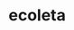 # ecoleta

<!-- {
		"name": "Teste",
    "email": "testew@test.com",
    "whatsapp": "892711111111",
    "latitude": -2.7557467,
    "longitude": -100.4887117,
    "city": "São Paulo",
    "uf": "SP",
		"items": [
			1,
			2,
			6
		]
} -->
